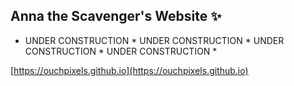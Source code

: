 ## Anna the Scavenger's Website ✨

* UNDER CONSTRUCTION * UNDER CONSTRUCTION * UNDER CONSTRUCTION * UNDER CONSTRUCTION *

[https://ouchpixels.github.io](https://ouchpixels.github.io)

